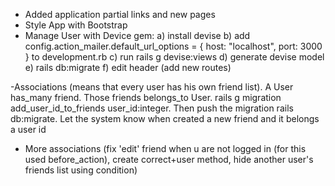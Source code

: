 - Added application partial links and new pages
- Style App with Bootstrap
- Manage User with Device gem:
    a) install devise
    b) add config.action_mailer.default_url_options = { host: "localhost", port: 3000 } to development.rb
    с) run rails g devise:views
    d) generate devise model 
    e) rails db:migrate
    f) edit header (add new routes)
    
-Associations (means that every user has his own friend list). A User has_many friend. Those friends belongs_to User. rails g migration add_user_id_to_friends user_id:integer. Then push the migration rails db:migrate. Let the system know when created a new friend and it belongs a user id
- More associations (fix 'edit' friend when u are not logged in (for this used before_action), create correct+user method, hide another user's friends list using condition)
 